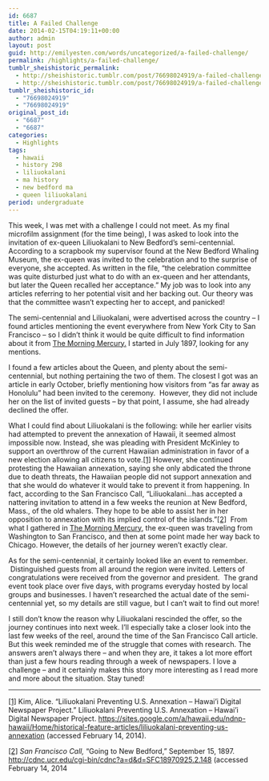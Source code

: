```yaml
---
id: 6687
title: A Failed Challenge
date: 2014-02-15T04:19:11+00:00
author: admin
layout: post
guid: http://emilyesten.com/words/uncategorized/a-failed-challenge/
permalink: /highlights/a-failed-challenge/
tumblr_sheishistoric_permalink:
  - http://sheishistoric.tumblr.com/post/76698024919/a-failed-challenge
  - http://sheishistoric.tumblr.com/post/76698024919/a-failed-challenge
tumblr_sheishistoric_id:
  - "76698024919"
  - "76698024919"
original_post_id:
  - "6687"
  - "6687"
categories:
  - Highlights
tags:
  - hawaii
  - history 298
  - liliuokalani
  - ma history
  - new bedford ma
  - queen liliuokalani
period: undergraduate
---
```

This week, I was met with a challenge I could not meet. As my final microfilm assignment (for the time being), I was asked to look into the invitation of ex-queen Liliuokalani to New Bedford’s semi-centennial. According to a scrapbook my supervisor found at the New Bedford Whaling Museum, the ex-queen was invited to the celebration and to the surprise of everyone, she accepted. As written in the file, “the celebration committee was quite disturbed just what to do with an ex-queen and her attendants, but later the Queen recalled her acceptance.” My job was to look into any articles referring to her potential visit and her backing out. Our theory was that the committee wasn’t expecting her to accept, and panicked!

<!-- more -->

The semi-centennial and Liliuokalani, were advertised across the country – I found articles mentioning the event everywhere from New York City to San Francisco – so I didn’t think it would be quite difficult to find information about it from <u>The Morning Mercury.</u> I started in July 1897, looking for any mentions.

I found a few articles about the Queen, and plenty about the semi-centennial, but nothing pertaining the two of them. The closest I got was an article in early October, briefly mentioning how visitors from “as far away as Honolulu” had been invited to the ceremony.  However, they did not include her on the list of invited guests – by that point, I assume, she had already declined the offer.

What I could find about Liliuokalani is the following: while her earlier visits had attempted to prevent the annexation of Hawaii, it seemed almost impossible now. Instead, she was pleading with President McKinley to support an overthrow of the current Hawaiian administration in favor of a new election allowing all citizens to vote.<a href="#_ftn1" name="_ftnref1" title="" target="_blank">[1]</a> However, she continued protesting the Hawaiian annexation, saying she only abdicated the throne due to death threats, the Hawaiian people did not support annexation and that she would do whatever it would take to prevent it from happening. In fact, according to the San Francisco Call, “Liliuokalani…has accepted a nattering invitation to attend in a few weeks the reunion at New Bedford, Mass., of the old whalers. They hope to be able to assist her in her opposition to annexation with its implied control of the islands.”<a href="#_ftn2" name="_ftnref2" title="" target="_blank">[2]</a>  From what I gathered in <u>The Morning Mercury</u>, the ex-queen was traveling from Washington to San Francisco, and then at some point made her way back to Chicago. However, the details of her journey weren’t exactly clear.

As for the semi-centennial, it certainly looked like an event to remember.  Distinguished guests from all around the region were invited. Letters of congratulations were received from the governor and president.  The grand event took place over five days, with programs everyday hosted by local groups and businesses. I haven’t researched the actual date of the semi-centennial yet, so my details are still vague, but I can’t wait to find out more!

I still don’t know the reason why Liliuokalani rescinded the offer, so the journey continues into next week. I’ll especially take a closer look into the last few weeks of the reel, around the time of the San Francisco Call article. But this week reminded me of the struggle that comes with research. The answers aren’t always there – and when they are, it takes a lot more effort than just a few hours reading through a week of newspapers. I love a challenge – and it certainly makes this story more interesting as I read more and more about the situation. Stay tuned!

<div>
  </p>

  <hr size="1" />

  <div id="ftn1">
    <p>
      <a href="#_ftnref1" name="_ftn1" title="" target="_blank">[1]</a> Kim, Alice. &ldquo;Liliuokalani Preventing U.S. Annexation &#8211; Hawai&#8217;i Digital Newspaper Project.&rdquo; Liliuokalani Preventing U.S. Annexation &#8211; Hawai&#8217;i Digital Newspaper Project. <a href="https://sites.google.com/a/hawaii.edu/ndnp-hawaii/Home/historical-feature-articles/liliuokalani-preventing-us-annexation" target="_blank">https://sites.google.com/a/hawaii.edu/ndnp-hawaii/Home/historical-feature-articles/liliuokalani-preventing-us-annexation</a> (accessed February 14, 2014).
    </p>
  </div>

  <div id="ftn2">
    <p>
      <a href="#_ftnref2" name="_ftn2" title="" target="_blank">[2]</a> <em>San Francisco Call, </em>“Going to New Bedford,” September 15, 1897. <a href="http://cdnc.ucr.edu/cgi-bin/cdnc?a=d&d=SFC18970925.2.148" target="_blank">http://cdnc.ucr.edu/cgi-bin/cdnc?a=d&d=SFC18970925.2.148</a> (accessed February 14, 2014
    </p>
  </div>
</div>
